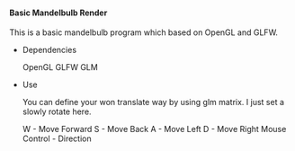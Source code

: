 ####  Basic Mandelbulb Render

This is a basic mandelbulb program which based on OpenGL and GLFW.

- Dependencies

  OpenGL
  GLFW
  GLM

- Use

  You can define your won translate way by using glm matrix. I just set a slowly rotate here.

  W				- Move Forward
  S				  - Move Back
  A				  - Move Left
  D				 - Move Right
  Mouse Control 				- Direction
